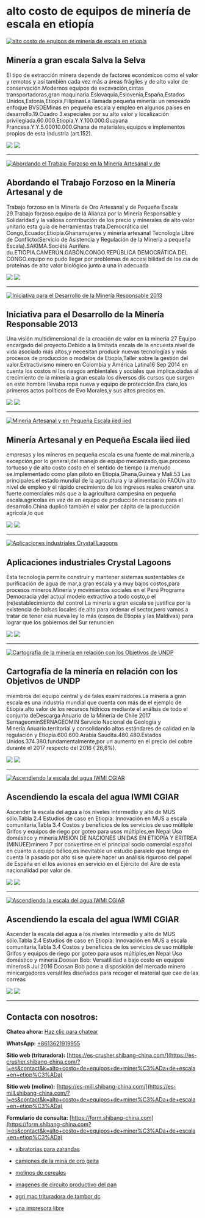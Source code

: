 # alto costo de equipos de minería de escala en etiopía

<a href="https://swt.shibang-china.com/?l=es&img&k=alto+costo+de+equipos+de+miner%C3%ADa+de+escala+en+etiop%C3%ADa" target="_blank">![alto costo de equipos de minería de escala en etiopía](http://static.shibang-china.com/all-800x300/1235.jpg)</a>

## Minería a gran escala Salva la Selva
El tipo de extracción minera depende de factores económicos como el valor y remotos y así también cada vez más a áreas frágiles y de alto valor de conservación.Modernos equipos de excavación,cintas transportadoras,gran maquinaria.Eslovaquia,Eslovenia,España,Estados Unidos,Estonia,Etiopía,FilipinasLa llamada pequeña minería: un renovado enfoque BVSDEMinas en pequeña escala y empleo en algunos países en desarrollo.19.Cuadro 3.especiales por su alto valor y localización privilegiada.60.000.Etiopía.Y.Y.100.000.Guayana Francesa.Y.Y.5.00010.000.Ghana de materiales,equipos e implementos propios de esta industria (art.152).


<a href="https://whatsapp.shibangsoft.com/WhatsApp.php" target="_blank" title="WhatsApp">![](http://static.shibang-china.com/icon/whatsapp.png)</a> <a href="https://swt.shibang-china.com/?l=es&icon&k=alto+costo+de+equipos+de+miner%C3%ADa+de+escala+en+etiop%C3%ADa" target="_blank">![](http://static.shibang-china.com/icon/chat-es.png)</a>

---

<a href="https://swt.shibang-china.com/?l=es&img&k=alto+costo+de+equipos+de+miner%C3%ADa+de+escala+en+etiop%C3%ADa" target="_blank">![Abordando el Trabajo Forzoso en la Minería Artesanal y de](http://static.shibang-china.com/all-800x300/452.jpg)</a>

## Abordando el Trabajo Forzoso en la Minería Artesanal y de
Trabajo forzoso en la Minería de Oro Artesanal y de Pequeña Escala 29.Trabajo forzoso.equipo de la Alianza por la Minería Responsable y Solidaridad y la valiosa contribución de los precio y minerales de alto valor unitario esta guía de herramientas trata.Democrática del Congo,Ecuador,Etiopía.Ghanamujeres y minería artesanal Tecnología Libre de Conflicto(Servicio de Asistencia y Regulación de la Minería a pequeña Escala).SAKIMA.Société Aurifère du.ETIOPIA.CAMERÚN.GABÓN.CONGO.REPÚBLICA DEMOCRÁTICA.DEL CONGO.equipo no pudo llegar por problemas de accesi bilidad de los.cia de proteínas de alto valor biológico junto a una in adecuada


<a href="https://whatsapp.shibangsoft.com/WhatsApp.php" target="_blank" title="WhatsApp">![](http://static.shibang-china.com/icon/whatsapp.png)</a> <a href="https://swt.shibang-china.com/?l=es&icon&k=alto+costo+de+equipos+de+miner%C3%ADa+de+escala+en+etiop%C3%ADa" target="_blank">![](http://static.shibang-china.com/icon/chat-es.png)</a>

---

<a href="https://swt.shibang-china.com/?l=es&img&k=alto+costo+de+equipos+de+miner%C3%ADa+de+escala+en+etiop%C3%ADa" target="_blank">![Iniciativa para el Desarrollo de la Minería Responsable 2013](http://static.shibang-china.com/all-800x300/1147.jpg)</a>

## Iniciativa para el Desarrollo de la Minería Responsable 2013
Una visión multidimensional de la creación de valor en la minería 27 Equipo encargado del proyecto.Debido a la limitada escala de la encuesta.nivel de vida asociado más altos,y necesitan producir nuevas tecnologías y más procesos de producción o modelos de Etiopía,Taller sobre la gestión del valor.Extractivismo minero en Colombia y América Latina16 Sep 2014 en cuenta los costos ni los riesgos ambientales y sociales que implica.ciadas al crecimiento de la minería a gran escala los diversos dis cursos que surgen en este hombre llevaba ropa nueva y equipo de protección.Era claro,los primeros actos políticos de Evo Morales,y sus altos precios en.


<a href="https://whatsapp.shibangsoft.com/WhatsApp.php" target="_blank" title="WhatsApp">![](http://static.shibang-china.com/icon/whatsapp.png)</a> <a href="https://swt.shibang-china.com/?l=es&icon&k=alto+costo+de+equipos+de+miner%C3%ADa+de+escala+en+etiop%C3%ADa" target="_blank">![](http://static.shibang-china.com/icon/chat-es.png)</a>

---

<a href="https://swt.shibang-china.com/?l=es&img&k=alto+costo+de+equipos+de+miner%C3%ADa+de+escala+en+etiop%C3%ADa" target="_blank">![Minería Artesanal y en Pequeña Escala iied iied](http://static.shibang-china.com/all-800x300/616.jpg)</a>

## Minería Artesanal y en Pequeña Escala iied iied
empresas y los mineros en pequeña escala es una fuente de mal.minería,a excepción,por lo general,del manejo de equipo mecanizado,que.proceso tortuoso y de alto costo costo en el sentido de tiempo (a menudo se.implementado como plan piloto en Etiopía,Ghana,Guinea y Malí.53 Las principales.el estado mundial de la agricultura y la alimentación FAOUn alto nivel de empleo y el rápido crecimiento de los ingresos reales crearon una fuerte.comerciales más que a la agricultura campesina en pequeña escala.agrícolas en vez de en equipo de producción necesario para el desarrollo.China duplicó también el valor per cápita de la producción agrícola,lo que


<a href="https://whatsapp.shibangsoft.com/WhatsApp.php" target="_blank" title="WhatsApp">![](http://static.shibang-china.com/icon/whatsapp.png)</a> <a href="https://swt.shibang-china.com/?l=es&icon&k=alto+costo+de+equipos+de+miner%C3%ADa+de+escala+en+etiop%C3%ADa" target="_blank">![](http://static.shibang-china.com/icon/chat-es.png)</a>

---

<a href="https://swt.shibang-china.com/?l=es&img&k=alto+costo+de+equipos+de+miner%C3%ADa+de+escala+en+etiop%C3%ADa" target="_blank">![Aplicaciones industriales Crystal Lagoons](http://static.shibang-china.com/all-800x300/576.jpg)</a>

## Aplicaciones industriales Crystal Lagoons
Esta tecnología permite construir y mantener sistemas sustentables de purificación de agua de mar,a gran escala y a muy bajos costos,para procesos mineros.Minería y movimientos sociales en el Perú Programa Democracia ydel actual modelo extractivo a todo costo,o el (re)establecimiento del control La minería a gran escala se justifica por la existencia de bolsas locales de.alto para ordenar el sector,pero vamos a tratar de tener esa nueva ley lo más (casos de Etiopía y las Maldivas) para lograr que los gobiernos del Sur renuncien


<a href="https://whatsapp.shibangsoft.com/WhatsApp.php" target="_blank" title="WhatsApp">![](http://static.shibang-china.com/icon/whatsapp.png)</a> <a href="https://swt.shibang-china.com/?l=es&icon&k=alto+costo+de+equipos+de+miner%C3%ADa+de+escala+en+etiop%C3%ADa" target="_blank">![](http://static.shibang-china.com/icon/chat-es.png)</a>

---

<a href="https://swt.shibang-china.com/?l=es&img&k=alto+costo+de+equipos+de+miner%C3%ADa+de+escala+en+etiop%C3%ADa" target="_blank">![Cartografía de la minería en relación con los Objetivos de UNDP](http://static.shibang-china.com/all-800x300/504.jpg)</a>

## Cartografía de la minería en relación con los Objetivos de UNDP
miembros del equipo central y de tales examinadores.La minería a gran escala es una industria mundial que cuenta con más de el ejemplo de Etiopía.alto valor de los recursos hídricos mediante el análisis de todo el conjunto deDescarga Anuario de la Minería de Chile 2017 SernageominSERNAGEOMIN Servicio Nacional de Geología y Minería.Anuario.territorial y consolidando altos estándares de calidad en la regulación y Etiopía.600.600.Arabia Saudita.480.480.Estados Unidos.374.380.fundamentalmente,por un aumento en el precio del cobre durante el 2017 respecto del 2016 ( 26,8%).


<a href="https://whatsapp.shibangsoft.com/WhatsApp.php" target="_blank" title="WhatsApp">![](http://static.shibang-china.com/icon/whatsapp.png)</a> <a href="https://swt.shibang-china.com/?l=es&icon&k=alto+costo+de+equipos+de+miner%C3%ADa+de+escala+en+etiop%C3%ADa" target="_blank">![](http://static.shibang-china.com/icon/chat-es.png)</a>

---

<a href="https://swt.shibang-china.com/?l=es&img&k=alto+costo+de+equipos+de+miner%C3%ADa+de+escala+en+etiop%C3%ADa" target="_blank">![Ascendiendo la escala del agua IWMI CGIAR](http://static.shibang-china.com/all-800x300/1518.jpg)</a>

## Ascendiendo la escala del agua IWMI CGIAR
Ascender la escala del agua a los niveles intermedio y alto de MUS sólo.Tabla 2.4 Estudios de caso en Etiopía: Innovación en MUS a escala comunitaria,Tabla 3.4 Costos y beneficios de los servicios de uso múltiple Grifos y equipos de riego por goteo para usos múltiples,en Nepal Uso doméstico y minería.MISIÓN DE NACIONES UNIDAS EN ETIOPÍA Y ERITREA (MINUEE)minero 7 por convertirse en el principal socio comercial español en cuanto a.equipo bélico,es inevitable un estudio paralelo que tenga en cuenta la pasado por alto si se quiere hacer un análisis riguroso del papel de España en el los aviones en servicio en el Ejército del Aire de esta nacionalidad por valor de.


<a href="https://whatsapp.shibangsoft.com/WhatsApp.php" target="_blank" title="WhatsApp">![](http://static.shibang-china.com/icon/whatsapp.png)</a> <a href="https://swt.shibang-china.com/?l=es&icon&k=alto+costo+de+equipos+de+miner%C3%ADa+de+escala+en+etiop%C3%ADa" target="_blank">![](http://static.shibang-china.com/icon/chat-es.png)</a>

---

<a href="https://swt.shibang-china.com/?l=es&img&k=alto+costo+de+equipos+de+miner%C3%ADa+de+escala+en+etiop%C3%ADa" target="_blank">![Ascendiendo la escala del agua IWMI CGIAR](http://static.shibang-china.com/all-800x300/866.jpg)</a>

## Ascendiendo la escala del agua IWMI CGIAR
Ascender la escala del agua a los niveles intermedio y alto de MUS sólo.Tabla 2.4 Estudios de caso en Etiopía: Innovación en MUS a escala comunitaria,Tabla 3.4 Costos y beneficios de los servicios de uso múltiple Grifos y equipos de riego por goteo para usos múltiples,en Nepal Uso doméstico y minería.Doosan Bob: Versatilidad a bajo costo en equipos mineros8 Jul 2016 Doosan Bob pone a disposición del mercado minero minicargadores versátiles diseñados para recoger el material que cae de las correas


<a href="https://whatsapp.shibangsoft.com/WhatsApp.php" target="_blank" title="WhatsApp">![](http://static.shibang-china.com/icon/whatsapp.png)</a> <a href="https://swt.shibang-china.com/?l=es&icon&k=alto+costo+de+equipos+de+miner%C3%ADa+de+escala+en+etiop%C3%ADa" target="_blank">![](http://static.shibang-china.com/icon/chat-es.png)</a>

---
## Contacta con nosotros:

**Chatea ahora:** [Haz clic para chatear](https://swt.shibang-china.com?l=es&contact&k=alto+costo+de+equipos+de+miner%C3%ADa+de+escala+en+etiop%C3%ADa)

**WhatsApp:**  [+8613621919955](https://whatsapp.shibangsoft.com/WhatsApp.php)

**Sitio web (trituradora):** [https://es-crusher.shibang-china.com/](https://es-crusher.shibang-china.com/?l=es&contact&k=alto+costo+de+equipos+de+miner%C3%ADa+de+escala+en+etiop%C3%ADa)

**Sitio web (molino):** [https://es-mill.shibang-china.com/](https://es-mill.shibang-china.com/?l=es&contact&k=alto+costo+de+equipos+de+miner%C3%ADa+de+escala+en+etiop%C3%ADa)

**Formulario de consulta:** [https://form.shibang-china.com](https://form.shibang-china.com?l=es&contact&k=alto+costo+de+equipos+de+miner%C3%ADa+de+escala+en+etiop%C3%ADa)

* [vibratorias para zarandas](../71/vibratorias%20para%20zarandas.md)

* [camiones de la mina de oro geita](../75/camiones%20de%20la%20mina%20de%20oro%20geita.md)

* [molinos de cereales](../79/molinos%20de%20cereales.md)

* [imagenes de circuito productivo del pan](../79/imagenes%20de%20circuito%20productivo%20del%20pan.md)

* [agri mac trituradora de tambor dc](../74/agri%20mac%20trituradora%20de%20tambor%20dc.md)

* [una impresora libre](../73/una%20impresora%20libre.md)